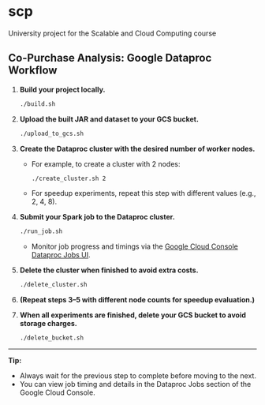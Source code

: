 # scp
University project for the Scalable and Cloud Computing course

## Co-Purchase Analysis: Google Dataproc Workflow

1. **Build your project locally.**
   ```sh
   ./build.sh
   ```

2. **Upload the built JAR and dataset to your GCS bucket.**
   ```sh
   ./upload_to_gcs.sh
   ```

3. **Create the Dataproc cluster with the desired number of worker nodes.**
   - For example, to create a cluster with 2 nodes:
     ```sh
     ./create_cluster.sh 2
     ```
   - For speedup experiments, repeat this step with different values (e.g., 2, 4, 8).

4. **Submit your Spark job to the Dataproc cluster.**
   ```sh
   ./run_job.sh
   ```
   - Monitor job progress and timings via the [Google Cloud Console Dataproc Jobs UI](https://console.cloud.google.com/dataproc/jobs).

5. **Delete the cluster when finished to avoid extra costs.**
   ```sh
   ./delete_cluster.sh
   ```

6. **(Repeat steps 3–5 with different node counts for speedup evaluation.)**

7. **When all experiments are finished, delete your GCS bucket to avoid storage charges.**
   ```sh
   ./delete_bucket.sh
   ```

---
**Tip:**  
- Always wait for the previous step to complete before moving to the next.
- You can view job timing and details in the Dataproc Jobs section of the Google Cloud Console.